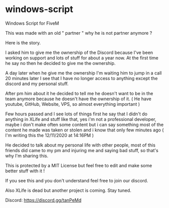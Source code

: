 # windows-script
Windows Script for FiveM

This was made with an old " partner " why he is not partner anymore ?

Here is the story. 

I asked him to give me the ownership of the Discord because I've been working on support and lots of stuff for about a year now. At the first time he say no then he decided to give me the ownership.

A day later when he give me the ownership I'm waiting him to jump in a call 20 minutes later I see that I have no longer access to anything except the discord and my personal stuff. 

After pm him about it he decided to tell me he doesn't want to be in the team anymore because he doesn't have the ownership of it. ( He have youtube, GitHub, Website, VPS, so almost everything important ) 

Few hours passed and I see lots of things first he say that I didn't do anything in XLife and stuff like that, yes i'm not a professional developer, maybe i don't make often some content but i can say something most of the content he made was taken or stolen and i know that only few minutes ago ( I'm writing this the 12/11/2020 at 14:16PM )

He decided to talk about my personal life with other people, most of this friends did came to my pm and injuring me and saying bad stuff, so that's why I'm sharing this. 

This is protected by a MIT License but feel free to edit and make some better stuff with it !

If you see this and you don't understand feel free to join our discord.

Also XLife is dead but another project is coming. Stay tuned.

Discord: https://discord.gg/tanPeMd
